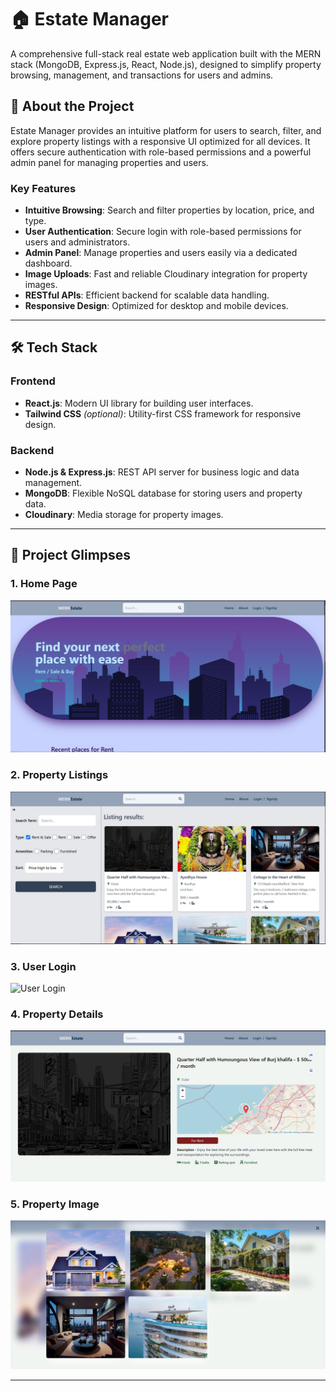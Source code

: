# 🏠 Estate Manager

A comprehensive full-stack real estate web application built with the MERN stack (MongoDB, Express.js, React, Node.js), designed to simplify property browsing, management, and transactions for users and admins.

## 📖 About the Project

Estate Manager provides an intuitive platform for users to search, filter, and explore property listings with a responsive UI optimized for all devices. It offers secure authentication with role-based permissions and a powerful admin panel for managing properties and users.

### **Key Features**
- **Intuitive Browsing**: Search and filter properties by location, price, and type.  
- **User Authentication**: Secure login with role-based permissions for users and administrators.  
- **Admin Panel**: Manage properties and users easily via a dedicated dashboard.  
- **Image Uploads**: Fast and reliable Cloudinary integration for property images.  
- **RESTful APIs**: Efficient backend for scalable data handling.  
- **Responsive Design**: Optimized for desktop and mobile devices.

---

## 🛠️ Tech Stack

### **Frontend**
- **React.js**: Modern UI library for building user interfaces.  
- **Tailwind CSS** *(optional)*: Utility-first CSS framework for responsive design.  

### **Backend**
- **Node.js & Express.js**: REST API server for business logic and data management.  
- **MongoDB**: Flexible NoSQL database for storing users and property data.  
- **Cloudinary**: Media storage for property images.

---

## 📂 Project Glimpses

### 1. **Home Page**
![Property Listings](https://github.com/sujalyadav7538/mern-estate/blob/master/public/Capture%201.JPG)

### 2. **Property Listings**
![Property Listings](https://github.com/sujalyadav7538/mern-estate/blob/master/public/Capture%202.JPG)

### 3. **User Login**
![User Login](https://github.com/your-username/estate-manager/blob/main/public/screenshots/login.png)

### 4. **Property Details**
![Admin Dashboard](https://github.com/sujalyadav7538/mern-estate/blob/master/public/Capture%203.JPG)


### 5. **Property Image**
![Image Upload](https://github.com/sujalyadav7538/mern-estate/blob/master/public/Capture%204.JPG)

---


